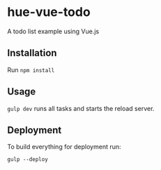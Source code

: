 # hue-vue-todo

A todo list example using Vue.js

## Installation

Run ```npm install```

## Usage

```gulp dev``` runs all tasks and starts the reload server.


## Deployment

To build everything for deployment run:
 
```gulp --deploy```